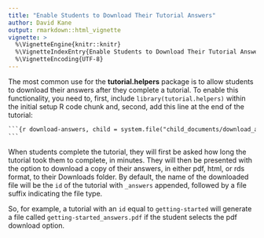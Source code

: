 ```yaml
---
title: "Enable Students to Download Their Tutorial Answers"
author: David Kane
output: rmarkdown::html_vignette
vignette: >
  %\VignetteEngine{knitr::knitr}
  %\VignetteIndexEntry{Enable Students to Download Their Tutorial Answers}
  %\VignetteEncoding{UTF-8}
---
```



The most common use for the **tutorial.helpers** package is to allow students to download their answers after they complete a tutorial. To enable this functionality, you need to, first, include `library(tutorial.helpers)` within the initial setup R code chunk and, second, add this line at the end of the tutorial:


````default
```{r download-answers, child = system.file("child_documents/download_answers.Rmd", package = "tutorial.helpers")}
```
````

When students complete the tutorial, they will first be asked how long the tutorial took them to complete, in minutes. They will then be presented with the option to download a copy of their answers, in either pdf, html, or rds format, to their Downloads folder. By default, the name of the downloaded file will be the `id` of the tutorial with `_answers` appended, followed by a file suffix indicating the file type. 

So, for example, a tutorial with an `id` equal to `getting-started` will generate a file called `getting-started_answers.pdf` if the student selects the pdf download option.





